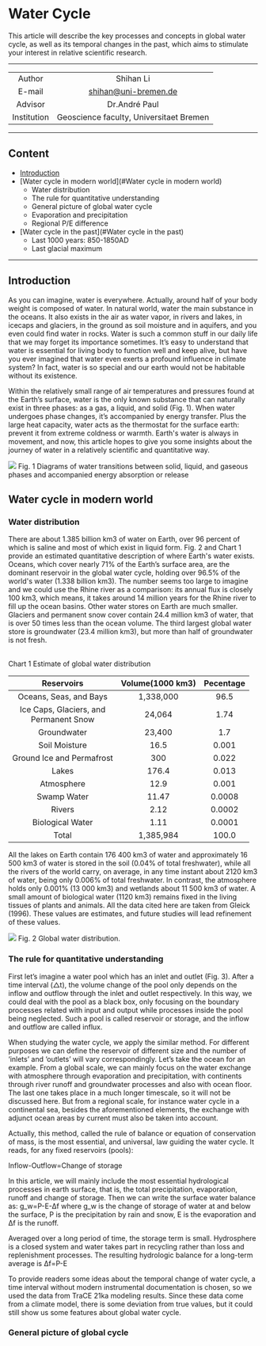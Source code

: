 Water Cycle
===========================
This article will describe the key processes and concepts in global water cycle, as well as its temporal changes in the past, which aims to stimulate your interest in relative scientific research.
****

|	|	|
|:---:|:---:	
|Author|Shihan Li|
|E-mail|shihan@uni-bremen.de
|Advisor|Dr.André Paul
|Institution|Geoscience faculty, Universitaet Bremen

****
## Content
* [Introduction](#Introduction)
* [Water cycle in modern world](#Water cycle in modern world)
    * Water distribution
    * The rule for quantitative understanding
    * General picture of global water cycle
    * Evaporation and precipitation
    * Regional P/E difference 
* [Water cycle in the past](#Water cycle in the past)
    * Last 1000 years: 850-1850AD
    * Last glacial maximum
_ _ _

## Introduction
As you can imagine, water is everywhere. Actually, around half of your body weight is composed of water. In natural world, water the main substance in the oceans. It also exists in the air as water vapor, in rivers and lakes, in icecaps and glaciers, in the ground as soil moisture and in aquifers, and you even could find water in rocks. Water is such a common stuff in our daily life that we may forget its importance sometimes. It’s easy to understand that water is essential for living body to function well and keep alive, but have you ever imagined that water even exerts a profound influence in climate system? In fact, water is so special and our earth would not be habitable without its existence. <br>

Within the relatively small range of air temperatures and pressures found at the Earth’s surface, water is the only known substance that can naturally exist in three phases: as a gas, a liquid, and solid (Fig. 1). When water undergoes phase changes, it’s accompanied by energy transfer. Plus the large heat capacity, water acts as the thermostat for the surface earth: prevent it from extreme coldness or warmth. Earth's water is always in movement, and now, this article hopes to give you some insights about the journey of water in a relatively scientific and quantitative way.

![](https://github.com/Shihan150/shihan.github.io/blob/master/figures/Figure1.jpg?raw=true)
		Fig. 1 Diagrams of water transitions between solid, liquid, and gaseous phases and accompanied energy absorption or release

## Water cycle in modern world
### Water distribution
There are about 1.385 billion km3 of water on Earth, over 96 percent of which is saline and most of which exist in liquid form. Fig. 2 and Chart 1 provide an estimated quantitative description of where Earth's water exists. Oceans, which cover nearly 71% of the Earth’s surface area, are the dominant reservoir in the global water cycle, holding over 96.5% of the world's water (1.338 billion km3). The number seems too large to imagine and we could use the Rhine river as a comparison: its annual flux is closely 100 km3, which means, it takes around 14 million years for the Rhine river to fill up the ocean basins. Other water stores on Earth are much smaller. Glaciers and permanent snow cover contain 24.4 million km3 of water, that is over 50 times less than the ocean volume. The third largest global water store is groundwater (23.4 million km3), but more than half of groundwater is not fresh. 

<br/>
		Chart 1 Estimate of global water distribution 

|Reservoirs |Volume(1000 km3)	|Pecentage|
|:---:|:---:|:---:|	
|Oceans, Seas, and Bays	|1,338,000|	96.5
|Ice Caps, Glaciers, and <br> Permanent Snow	|24,064	|1.74
|Groundwater	|23,400	|1.7
|Soil Moisture	|16.5	|0.001
|Ground Ice and Permafrost	|300	|0.022
|Lakes	|176.4	|0.013
|Atmosphere|	12.9	|0.001
|Swamp Water|	11.47	|0.0008
|Rivers|	2.12	|0.0002
|Biological Water|	1.11|	0.0001
|Total	|1,385,984|	100.0

All the lakes on Earth contain 176 400 km3 of water and approximately 16 500 km3 of water is stored in the soil (0.04% of total freshwater), while all the rivers of the world carry, on average, in any time instant about 2120 km3 of water, being only 0.006% of total freshwater. In contrast, the atmosphere holds only 0.001% (13 000 km3) and wetlands about 11 500 km3 of water. A small amount of biological water (1120 km3) remains fixed in the living tissues of plants and animals. All the data cited here are taken from Gleick (1996). These values are estimates, and future studies will lead refinement of these values.

![](https://github.com/Shihan150/shihan.github.io/blob/master/figures/Figure2.jpg?raw=true)
		Fig. 2 Global water distribution.
		

### The rule for quantitative understanding
First let’s imagine a water pool which has an inlet and outlet (Fig. 3). After a time interval (△t), the volume change of the pool only depends on the inflow and outflow through the inlet and outlet respectively. In this way, we could deal with the pool as a black box, only focusing on the boundary processes related with input and output while processes inside the pool being neglected. Such a pool is called reservoir or storage, and the inflow and outflow are called influx.

When studying the water cycle, we apply the similar method. For different purposes we can define the reservoir of different size and the number of ‘inlets’ and ‘outlets’ will vary correspondingly. Let’s take the ocean for an example. From a global scale, we can mainly focus on the water exchange with atmosphere through evaporation and precipitation, with continents through river runoff and groundwater processes and also with ocean floor. The last one takes place in a much longer timescale, so it will not be discussed here. But from a regional scale, for instance water cycle in a continental sea, besides the aforementioned elements, the exchange with adjunct ocean areas by current must also be taken into account.

Actually, this method, called the rule of balance or equation of conservation of mass, is the most essential, and universal, law guiding the water cycle. It reads, for any fixed reservoirs (pools): 

Inflow-Outflow=Change of storage

In this article, we will mainly include the most essential hydrological processes in earth surface, that is, the total precipitation, evaporation, runoff and change of storage. Then we can write the surface water balance as:
g_w=P-E-∆f
where g_w is the change of storage of water at and below the surface, P is the precipitation by rain and snow, E is the evaporation and ∆f is the runoff.

Averaged over a long period of time, the storage term is small. Hydrosphere is a closed system and water takes part in recycling rather than loss and replenishment processes. The resulting hydrologic balance for a long-term average is
∆f=P-E

To provide readers some ideas about the temporal change of water cycle, a time interval without modern instrumental documentation is chosen, so we used the data from TraCE 21ka modeling results. Since these data come from a climate model, there is some deviation from true values, but it could still show us some features about global water cycle.

### General picture of global cycle
